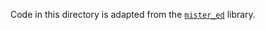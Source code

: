 Code in this directory is adapted from the [`mister_ed`](https://github.com/revbucket/mister_ed) library.